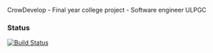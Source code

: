 CrowDevelop - Final year college project  - Software engineer ULPGC

### Status
[![Build Status](https://travis-ci.com/hmaciasc/CrowDevelop.svg?token=3qqEyH2Ym2Cs3Z3KNiwA&branch=develop)](https://travis-ci.com/hmaciasc/CrowDevelop)
